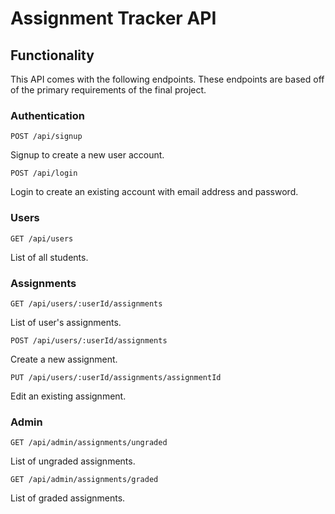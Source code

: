 # Assignment Tracker API

## Functionality
This API comes with the following endpoints. These endpoints are based off of the primary requirements of the final project.

### Authentication

```
POST /api/signup
```
Signup to create a new user account.

```
POST /api/login
```

Login to create an existing account with email address and password.

### Users

```
GET /api/users
```
List of all students.

### Assignments

```
GET /api/users/:userId/assignments
```
List of user's assignments.

```
POST /api/users/:userId/assignments
```
Create a new assignment.

```
PUT /api/users/:userId/assignments/assignmentId
```
Edit an existing assignment.

### Admin

```
GET /api/admin/assignments/ungraded
```
List of ungraded assignments.

```
GET /api/admin/assignments/graded
```
List of graded assignments.